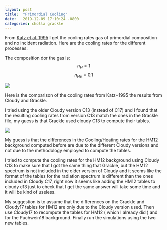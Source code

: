 ```yaml
---
layout: post
title:  "Primordial Cooling"
date:   2019-12-09 17:10:24 -0800
categories: cholla grackle
---
```


From [Katz et al. 1995](https://arxiv.org/abs/astro-ph/9509107) I get the cooling rates gas of primordial composition and no incident radiation. Here are the cooling rates for the different processes:


The composition dor the gas is: $$n_{H} = 1$$  $$n_{He} = 0.1$$  



<img src="{{ site.url }}assets/images/primordial_cooling_comparison_cloudy13.png"> 


Here is the comparison of the cooling rates from Katz+1995 the results from Cloudy and Grackle.

I tried using the older  Cloudy version C13 (instead of C17) and I found that the resulting  cooling rates from version C13 match the ones in the Grackle file, my guess is that Grackle used cloudy C13 to compute their tables. 

<img src="{{ site.url }}assets/images/primordial_cooling_comparison_convergence_cloudy13.png"> 

My guess is that the differences in the Cooling/Heating rates for the HM12 background computed before are due to the different Cloudy versions and not due to the methodology employed to compute the tables.

I tried to compute the cooling rates for the HM12 background using Cloudy C13 to make sure that I got the same thing that Grackle, but the HM12 spectrum is not included in the older version of Cloudy and it seems like the format of the tables for the  radiation spectrum is different than the ones included in Cloudy C17, right now it seems like adding the HM12 tables to cloudy c13 just to check that I get the same answer will take some time and it will be kind of useless.

My suggestion is to assume that the differences on the Grackle and Cloudy17 tables for HM12 are only due to the Cloudy version used. Then use Cloudy17 to recompute the tables for HM12 ( which I already did ) and for the Puchwein18 background. Finally run the simulations using the two new tables. 
